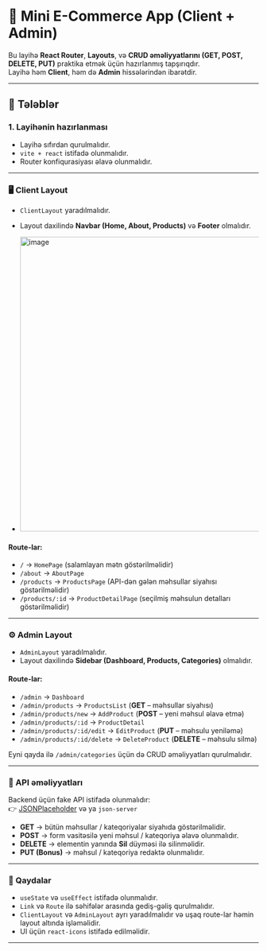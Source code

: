 # 🛒 Mini E-Commerce App (Client + Admin)

Bu layihə **React Router**, **Layouts**, və **CRUD əməliyyatlarını (GET, POST, DELETE, PUT)** praktika etmək üçün hazırlanmış tapşırıqdır.  
Layihə həm **Client**, həm də **Admin** hissələrindən ibarətdir.  

---

## 📌 Tələblər

### 1. Layihənin hazırlanması
- Layihə sıfırdan qurulmalıdır.  
- `vite + react` istifadə olunmalıdır.  
- Router konfiqurasiyası əlavə olunmalıdır.  

---

### 🖥 Client Layout
- `ClientLayout` yaradılmalıdır.  
- Layout daxilində **Navbar (Home, About, Products)** və **Footer** olmalıdır.

- <img width="932" height="593" alt="image" src="https://github.com/user-attachments/assets/9fda14a4-0963-4094-a2e3-73cad1e456ef" />


#### Route-lar:
- `/` → `HomePage` (salamlayan mətn göstərilməlidir)  
- `/about` → `AboutPage`  
- `/products` → `ProductsPage` (API-dən gələn məhsullar siyahısı göstərilməlidir)  
- `/products/:id` → `ProductDetailPage` (seçilmiş məhsulun detalları göstərilməlidir)  

---

### ⚙️ Admin Layout
- `AdminLayout` yaradılmalıdır.  
- Layout daxilində **Sidebar (Dashboard, Products, Categories)** olmalıdır.  

#### Route-lar:
- `/admin` → `Dashboard`  
- `/admin/products` → `ProductsList` (**GET** – məhsullar siyahısı)  
- `/admin/products/new` → `AddProduct` (**POST** – yeni məhsul əlavə etmə)  
- `/admin/products/:id` → `ProductDetail`  
- `/admin/products/:id/edit` → `EditProduct` (**PUT** – məhsulu yeniləmə)  
- `/admin/products/:id/delete` → `DeleteProduct` (**DELETE** – məhsulu silmə)  

Eyni qayda ilə `/admin/categories` üçün də CRUD əməliyyatları qurulmalıdır.  

---

### 📡 API əməliyyatları
Backend üçün fake API istifadə olunmalıdır:  
👉 [JSONPlaceholder](https://jsonplaceholder.typicode.com) və ya `json-server`  

- **GET** → bütün məhsullar / kateqoriyalar siyahıda göstərilməlidir.  
- **POST** → form vasitəsilə yeni məhsul / kateqoriya əlavə olunmalıdır.  
- **DELETE** → elementin yanında **Sil** düyməsi ilə silinməlidir.  
- **PUT (Bonus)** → məhsul / kateqoriya redaktə olunmalıdır.  

---

### 🔑 Qaydalar
- `useState` və `useEffect` istifadə olunmalıdır.  
- `Link` və `Route` ilə səhifələr arasında gediş-gəliş qurulmalıdır.  
- `ClientLayout` və `AdminLayout` ayrı yaradılmalıdır və uşaq route-lar həmin layout altında işləməlidir.  
- UI üçün `react-icons` istifadə edilməlidir.  

---
